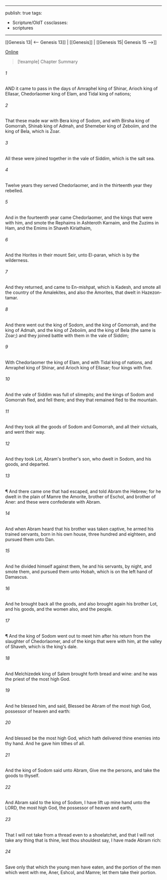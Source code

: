 

---
publish: true
tags:
  - Scripture/OldT
cssclasses:
  - scriptures
---
[[Genesis 13| <-- Genesis 13]] | [[Genesis]] | [[Genesis 15| Genesis 15 -->]]

[Online](https://churchofjesuschrist.org/study/scriptures/ot/gen/14?lang=eng)

>[!example] Chapter Summary
>
###### 1
AND it came to pass in the days of Amraphel king of Shinar, Arioch king of Ellasar, Chedorlaomer king of Elam, and Tidal king of nations;
###### 2
That these made war with Bera king of Sodom, and with Birsha king of Gomorrah, Shinab king of Admah, and Shemeber king of Zeboiim, and the king of Bela, which is Zoar.
###### 3
All these were joined together in the vale of Siddim, which is the salt sea.
###### 4
Twelve years they served Chedorlaomer, and in the thirteenth year they rebelled.
###### 5
And in the fourteenth year came Chedorlaomer, and the kings that were with him, and smote the Rephaims in Ashteroth Karnaim, and the Zuzims in Ham, and the Emims in Shaveh Kiriathaim,
###### 6
And the Horites in their mount Seir, unto El-paran, which is by the wilderness.
###### 7
And they returned, and came to En-mishpat, which is Kadesh, and smote all the country of the Amalekites, and also the Amorites, that dwelt in Hazezon-tamar.
###### 8
And there went out the king of Sodom, and the king of Gomorrah, and the king of Admah, and the king of Zeboiim, and the king of Bela (the same is Zoar;) and they joined battle with them in the vale of Siddim;
###### 9
With Chedorlaomer the king of Elam, and with Tidal king of nations, and Amraphel king of Shinar, and Arioch king of Ellasar; four kings with five.
###### 10
And the vale of Siddim was full of slimepits; and the kings of Sodom and Gomorrah fled, and fell there; and they that remained fled to the mountain.
###### 11
And they took all the goods of Sodom and Gomorrah, and all their victuals, and went their way.
###### 12
And they took Lot, Abram's brother's son, who dwelt in Sodom, and his goods, and departed.
###### 13
¶ And there came one that had escaped, and told Abram the Hebrew; for he dwelt in the plain of Mamre the Amorite, brother of Eschol, and brother of Aner: and these were confederate with Abram.
###### 14
And when Abram heard that his brother was taken captive, he armed his trained servants, born in his own house, three hundred and eighteen, and pursued them unto Dan.
###### 15
And he divided himself against them, he and his servants, by night, and smote them, and pursued them unto Hobah, which is on the left hand of Damascus.
###### 16
And he brought back all the goods, and also brought again his brother Lot, and his goods, and the women also, and the people.
###### 17
¶ And the king of Sodom went out to meet him after his return from the slaughter of Chedorlaomer, and of the kings that were with him, at the valley of Shaveh, which is the king's dale.
###### 18
And Melchizedek king of Salem brought forth bread and wine: and he was the priest of the most high God.
###### 19
And he blessed him, and said, Blessed be Abram of the most high God, possessor of heaven and earth:
###### 20
And blessed be the most high God, which hath delivered thine enemies into thy hand.  And he gave him tithes of all.
###### 21
And the king of Sodom said unto Abram, Give me the persons, and take the goods to thyself.
###### 22
And Abram said to the king of Sodom, I have lift up mine hand unto the LORD, the most high God, the possessor of heaven and earth,
###### 23
That I will not take from a thread even to a shoelatchet, and that I will not take any thing that is thine, lest thou shouldest say, I have made Abram rich:
###### 24
Save only that which the young men have eaten, and the portion of the men which went with me, Aner, Eshcol, and Mamre; let them take their portion.



